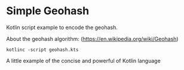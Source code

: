 # Simple Geohash
Kotlin script example to encode the geohash. 

About the geohash algorithm: (https://en.wikipedia.org/wiki/Geohash)

```
kotlinc -script geohash.kts 
```

A little example of the concise and powerful of Kotlin language
